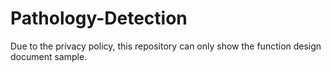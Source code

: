 # Pathology-Detection
Due to the privacy policy, this repository can only show the function design document sample.
